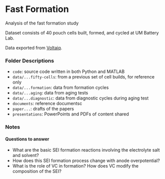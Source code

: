 # Fast Formation

Analysis of the fast formation study

Dataset consists of 40 pouch cells built, formed, and cycled at UM Battery Lab.

Data exported from [Voltaiq](umichbatterylab.voltaiq.co).


### Folder Descriptions

- `code`: source code written in both Python and MATLAB
- `data/...fifty-cells`: from a previous set of cell builds, for reference only
- `data/...formation`: data from formation cycles
- `data/...aging`: data from aging tests
- `data/...diagnostic`: data from diagnostic cycles during aging test
- `documents`: reference documentsc
- `paper...`: drafts of the papers
- `presentations`: PowerPoints and PDFs of content shared

### Notes

#### Questions to answer

- What are the basic SEI formation reactions involving the electrolyte salt and solvent?
- How does this SEI formation process change with anode overpotential?
- What is the role of VC in formation? How does VC modify the composition of the SEI?
